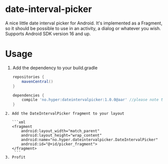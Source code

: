 date-interval-picker
====================

A nice little date interval picker for Android. It's implemented as a Fragment, so it should be
possible to use in an activity, a dialog or whatever you wish. Supports Android SDK version 16 and
up.

# Usage
1. Add the dependency to your build.gradle
   ```gradle
   repositories {
       mavenCentral()
   }

   dependencies {
       compile 'no.hyper:dateintervalpicker:1.0.0@aar' //please note the magic '@aar' at the end
   }
```
2. Add the DateIntervalPicker fragment to your layout

   ```xml
   <fragment
       android:layout_width="match_parent"
       android:layout_height="wrap_content"
       android:name="no.hyper.dateintervalpicker.DateIntervalPicker"
       android:id="@+id/picker_fragment">
   </fragment>
    ```
3. Profit
